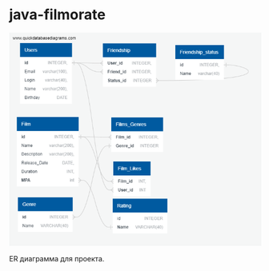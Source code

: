 # java-filmorate

![ER](https://github.com/bababebr/java-filmorate/blob/main/QuickDBD-export.png)

ER диаграмма для проекта.
